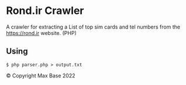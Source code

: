# Rond.ir Crawler

A crawler for extracting a List of top sim cards and tel numbers from the https://rond.ir website. (PHP)

## Using

```
$ php parser.php > output.txt
```

© Copyright Max Base 2022
